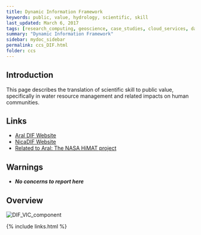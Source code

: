 ```yaml
---
title: Dynamic Information Framework
keywords: public, value, hydrology, scientific, skill
last_updated: March 6, 2017
tags: [research_computing, geoscience, case_studies, cloud_services, data_science, web_framework, data_api, github, visualization, data_management]
summary: "Dynamic Information Framework"
sidebar: mydoc_sidebar
permalink: ccs_DIF.html
folder: ccs
---
```


## Introduction 

This page describes the translation of scientific skill to public value, specifically in water resource
management and related impacts on human communities. 

## Links

- [Aral DIF Website](http://araldif.azurewebsites.net/)
- [NicaDIF Website](acs_nicadif.html)
- [Related to Aral: The NASA HiMAT project](http://himat.org/)

## Warnings

- ***No concerns to report here***

## Overview

![DIF_VIC_component](/documentation/images/ccs/VIC_DIF_component.png)


{% include links.html %}
